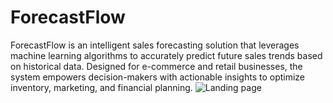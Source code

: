 # ForecastFlow
ForecastFlow is an intelligent sales forecasting solution that leverages machine learning algorithms to accurately predict future sales trends based on historical data. Designed for e-commerce and retail businesses, the system empowers decision-makers with actionable insights to optimize inventory, marketing, and financial planning.
![Landing page](Landing_page.png)
